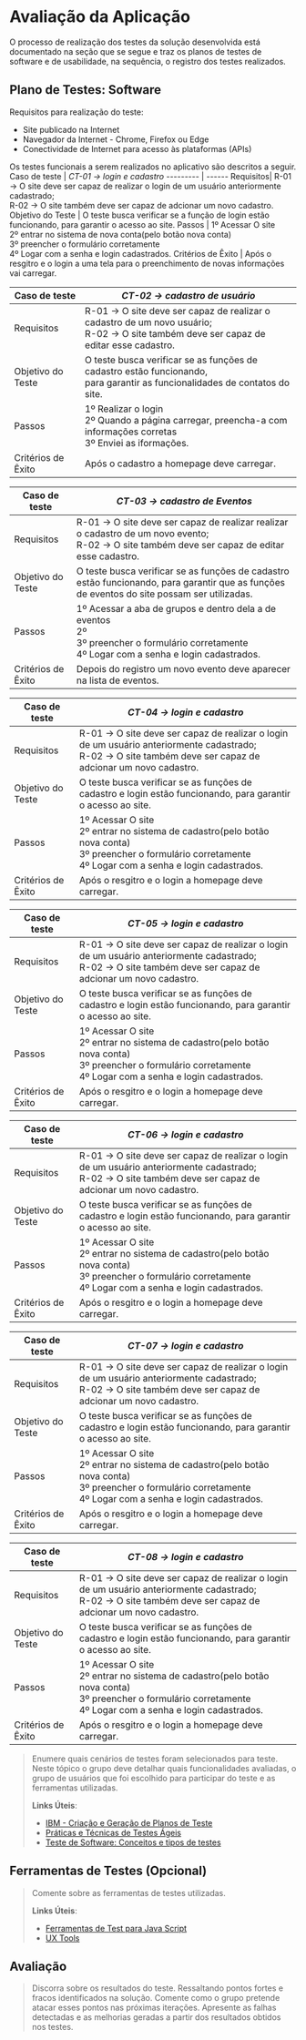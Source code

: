 # Avaliação da Aplicação

O processo de realização dos testes da solução desenvolvida está documentado na seção
que se segue e traz os planos de testes de software e de usabilidade, na sequência, o
registro dos testes realizados.

## Plano de Testes: Software
Requisitos para realização do teste:
- Site publicado na Internet
- Navegador da Internet - Chrome, Firefox ou Edge
- Conectividade de Internet para acesso às plataformas (APIs)

Os testes funcionais a serem realizados no aplicativo são descritos a seguir.
Caso de teste | *CT-01 -> login e cadastro*
--------- | ------
Requisitos| R-01 -> O site deve ser capaz de realizar o login de um usuário anteriormente cadastrado;<br /> R-02 -> O site também deve ser capaz de adcionar um novo cadastro.
Objetivo do Teste | O teste busca verificar se a função de login estão funcionando, para garantir o acesso ao site.
Passos | 1º Acessar O site <br /> 2º entrar no sistema de nova conta(pelo botão nova conta) <br /> 3º preencher o formulário corretamente <br /> 4º Logar com a senha e login cadastrados.
Critérios de Êxito | Após o resgitro e o login a uma tela para o preenchimento de novas informações vai carregar.

Caso de teste | *CT-02 -> cadastro de usuário*
--------- | ------
Requisitos| R-01 -> O site deve ser capaz de realizar o cadastro de um novo usuário;<br /> R-02 -> O site também deve ser capaz de editar esse cadastro.
Objetivo do Teste | O teste busca verificar se as funções de cadastro estão funcionando,<br /> para garantir as funcionalidades de contatos do site.
Passos | 1º Realizar o login <br /> 2º Quando a página carregar, preencha-a com informações corretas  <br /> 3º Enviei as iformações.
Critérios de Êxito | Após o cadastro a homepage deve carregar.

Caso de teste | *CT-03 -> cadastro de Eventos*
--------- | ------
Requisitos| R-01 -> O site deve ser capaz de realizar realizar o cadastro de um novo evento;<br /> R-02 -> O site também deve ser capaz de editar esse cadastro.
Objetivo do Teste | O teste busca verificar se as funções de cadastro estão funcionando, para garantir que as funções de eventos do site possam ser utilizadas.
Passos | 1º Acessar a aba de grupos e dentro dela a de eventos <br /> 2º  <br /> 3º preencher o formulário corretamente <br /> 4º Logar com a senha e login cadastrados.
Critérios de Êxito | Depois do registro um novo evento deve aparecer na lista de eventos.

Caso de teste | *CT-04 -> login e cadastro*
--------- | ------
Requisitos| R-01 -> O site deve ser capaz de realizar o login de um usuário anteriormente cadastrado;<br /> R-02 -> O site também deve ser capaz de adcionar um novo cadastro.
Objetivo do Teste | O teste busca verificar se as funções de cadastro e login estão funcionando, para garantir o acesso ao site.
Passos | 1º Acessar O site <br /> 2º entrar no sistema de cadastro(pelo botão nova conta) <br /> 3º preencher o formulário corretamente <br /> 4º Logar com a senha e login cadastrados.
Critérios de Êxito | Após o resgitro e o login a homepage deve carregar.

Caso de teste | *CT-05 -> login e cadastro*
--------- | ------
Requisitos| R-01 -> O site deve ser capaz de realizar o login de um usuário anteriormente cadastrado;<br /> R-02 -> O site também deve ser capaz de adcionar um novo cadastro.
Objetivo do Teste | O teste busca verificar se as funções de cadastro e login estão funcionando, para garantir o acesso ao site.
Passos | 1º Acessar O site <br /> 2º entrar no sistema de cadastro(pelo botão nova conta) <br /> 3º preencher o formulário corretamente <br /> 4º Logar com a senha e login cadastrados.
Critérios de Êxito | Após o resgitro e o login a homepage deve carregar.

Caso de teste | *CT-06 -> login e cadastro*
--------- | ------
Requisitos| R-01 -> O site deve ser capaz de realizar o login de um usuário anteriormente cadastrado;<br /> R-02 -> O site também deve ser capaz de adcionar um novo cadastro.
Objetivo do Teste | O teste busca verificar se as funções de cadastro e login estão funcionando, para garantir o acesso ao site.
Passos | 1º Acessar O site <br /> 2º entrar no sistema de cadastro(pelo botão nova conta) <br /> 3º preencher o formulário corretamente <br /> 4º Logar com a senha e login cadastrados.
Critérios de Êxito | Após o resgitro e o login a homepage deve carregar.

Caso de teste | *CT-07 -> login e cadastro*
--------- | ------
Requisitos| R-01 -> O site deve ser capaz de realizar o login de um usuário anteriormente cadastrado;<br /> R-02 -> O site também deve ser capaz de adcionar um novo cadastro.
Objetivo do Teste | O teste busca verificar se as funções de cadastro e login estão funcionando, para garantir o acesso ao site.
Passos | 1º Acessar O site <br /> 2º entrar no sistema de cadastro(pelo botão nova conta) <br /> 3º preencher o formulário corretamente <br /> 4º Logar com a senha e login cadastrados.
Critérios de Êxito | Após o resgitro e o login a homepage deve carregar.

Caso de teste | *CT-08 -> login e cadastro*
--------- | ------
Requisitos| R-01 -> O site deve ser capaz de realizar o login de um usuário anteriormente cadastrado;<br /> R-02 -> O site também deve ser capaz de adcionar um novo cadastro.
Objetivo do Teste | O teste busca verificar se as funções de cadastro e login estão funcionando, para garantir o acesso ao site.
Passos | 1º Acessar O site <br /> 2º entrar no sistema de cadastro(pelo botão nova conta) <br /> 3º preencher o formulário corretamente <br /> 4º Logar com a senha e login cadastrados.
Critérios de Êxito | Após o resgitro e o login a homepage deve carregar.


> Enumere quais cenários de testes foram selecionados para teste. Neste
> tópico o grupo deve detalhar quais funcionalidades avaliadas, o grupo
> de usuários que foi escolhido para participar do teste e as
> ferramentas utilizadas.
> 
> **Links Úteis**:
> - [IBM - Criação e Geração de Planos de Teste](https://www.ibm.com/developerworks/br/local/rational/criacao_geracao_planos_testes_software/index.html)
> - [Práticas e Técnicas de Testes Ágeis](http://assiste.serpro.gov.br/serproagil/Apresenta/slides.pdf)
> - [Teste de Software: Conceitos e tipos de testes](https://blog.onedaytesting.com.br/teste-de-software/)

## Ferramentas de Testes (Opcional)

> Comente sobre as ferramentas de testes utilizadas.
> 
> **Links Úteis**:
> - [Ferramentas de Test para Java Script](https://geekflare.com/javascript-unit-testing/)
> - [UX Tools](https://uxdesign.cc/ux-user-research-and-user-testing-tools-2d339d379dc7)

## Avaliação

> Discorra sobre os resultados do teste. Ressaltando pontos fortes e
> fracos identificados na solução. Comente como o grupo pretende atacar
> esses pontos nas próximas iterações. Apresente as falhas detectadas e
> as melhorias geradas a partir dos resultados obtidos nos testes.
